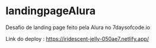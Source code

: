 # landingpageAlura
Desafio de landing page feito pela Alura no 7daysofcode.io

 Link do deploy : https://iridescent-jelly-050ae7.netlify.app/
